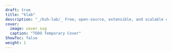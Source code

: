 ```yaml
---
draft: true
title: "klab"
description: "_/kuh-lab/_ Free, open-source, extensible, and scalable collaboration tool with full data ownership"
cover:
  image: cover.svg
  caption: "TODO Temporary Cover"
ShowToc: false
weight: 1
---
```

